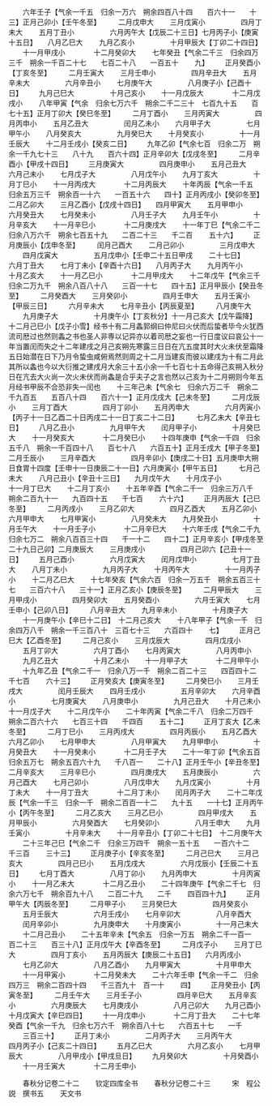 <!-- { "loadSidebar": true } -->
　　六年壬子【气余一千五　归余一万六　朔余四百八十四　　百六十一　　十三】正月己卯小【壬午冬至】　　　二月戊申大
　　三月戊寅小　　　　　四月丁未大
　　五月丁丑小　　　　　六月丙午大【戊辰二十三日】七月丙子小【庚寅十五日】　　八月乙巳大
　　九月乙亥小　　　　　十月甲辰大【丁卯二十四日】
　　十一月甲戌小　　　　十二月癸卯大
　　七年癸丑【气余二千三　归余四万三千　朔余一千百二十七　　七百二十八　　一百五十
　　九】
　　正月癸酉小【丁亥冬至】　　　二月壬寅大
　　三月壬申小　　　　　四月辛丑大
　　五月辛未大　　　　　六月辛丑小
　　七月庚午大　　　　　八月庚子小【己酉十日】
　　九月己巳大　　　　　十月己亥小
　　十一月戊辰大　　　　十二月戊戌小
　　八年甲寅【气余　归余七万六千　朔余二千二三十　七百九十五　　百七十五】正月丁卯大【癸巳冬至】　　　二月丁酉小
　　三月丙寅大　　　　　四月丙申小
　　五月乙丑大　　　　　闰月乙未小
　　六月甲子大　　　　　七月甲午小
　　八月癸亥大　　　　　九月癸巳大
　　十月癸亥小　　　　　十一月壬辰大
　　十二月壬戌小【癸亥二日】
　　九年乙卯【气余七百　归余二万　朔余一千九七十三　　八十九　　百六十四】正月辛卯大【戊戌冬至】　　　二月辛酉小【甲戌十四日】
　　三月庚寅大　　　　　四月庚申小
　　五月己丑大　　　　　六月己未小
　　七月戊子大　　　　　八月戊午小
　　九月丁亥大　　　　　十月丁巳小
　　十一月丙戌大　　　　十二月丙辰大
　　十年丙辰【气余一千五　归余五万三千　朔余百一十六　　一百五十六　　四十】正月丙戌小【癸卯冬至】　　　二月乙卯大
　　三月乙酉小【戊戌十四日】　　四月甲寅大
　　五月甲申小　　　　　六月癸丑大
　　七月癸未小　　　　　八月壬子大
　　九月壬午小　　　　　十月辛亥大
　　十一月辛巳小　　　　十二月庚戌大
　　十一年丁巳【气余二千二　归余八万六千　朔余七百五十九　　二百二十三　　千二百
　　五十六】
　　正月庚辰小【戊申冬至】　　　闰月己酉大
　　二月己卯小　　　　　三月戊申大
　　四月戊寅大　　　　　五月戊申小【壬申二十五日甲戌
　　二十七日】　　　　　　　　六月丁丑大
　　七月丁未小【辛酉十六日】　　八月丙子大
　　九月丙午小　　　　　十月乙亥大
　　十一月乙巳小　　　　十二月甲戌大
　　十二年戊午【气余三千　归余二万九千　朔余八百八十八　　三百一十七　　四十五】正月甲辰小【癸丑冬至】　　　二月癸酉大
　　三月癸卯小　　　　　四月壬申大
　　五月壬寅小【甲辰三日】　　　六月辛未大
　　七月辛丑小【丙辰夏至】　　　八月庚午大
　　九月庚子大　　　　　十月庚午小【丁亥秋分】十一月己亥大【戊午霜降】　　十二月己巳小【戊子小雪】经书十有二月螽郭纲曰仲尼曰火伏而后蛰者毕今火犹西流司厯过也然则螽之书也圣人非専以记异亦以着司厯之妄也一行日度议曰哀公十一年当置闰而失之十二年建戌之月己亥朔先寒露三日日在亢五度其时大火未伏至霜降五日始潜在日下乃月令蛰虫咸俯焉然则周之十二月当建亥而彼以建戌为十有二月此其所以螽也今以大衍推之建戌月大余三十五小余一千七百七十五命得己亥朔入秋分日在亢去大火尚一次火未伏而尚螽是合乎夫子之言也然以己亥为十二月朔则今年五月经书甲辰不合恐非失一闰也
　　十三年己未【气余七　归余六万二千　朔余二千九百五　　五百八十四　　百六十一】正月戊戌大【己未冬至】　　　二月戊辰小
　　三月丁酉大　　　　　四月丁卯小
　　五月丙申大　　　　　六月丙寅小【丙子十一日乙酉二十日丙戌二十一日丁亥二十二日】　　　七月乙未大【辛丑七日】
　　八月乙丑小　　　　　九月甲午大
　　闰月甲子小　　　　　十月癸巳大
　　十一月癸亥大　　　　十二月癸巳小
　　十四年庚申【气余一千四　归余五千八　朔余一千百四十八　　百七十八　　六百五十】正月壬戌大【甲子冬至】　　　二月壬辰小
　　三月辛酉大　　　　　四月辛卯小【庚戌二十日】五月庚申大朔日食胃十四度【壬申十一日庚辰二十一日】六月庚寅小【甲午五日】　　　七月己未大
　　八月己丑小【辛丑十三日】　　九月戊午大
　　十月戊子小　　　　　十一月丁巳大
　　十二月丁亥小
　　十五年辛酉【气余二千一　归余三万八千　朔余二百九十一　　九百四十五　　千七百
　　六十六】
　　正月丙辰大【己巳冬至】　　　二月丙戌小
　　三月乙卯大　　　　　四月乙酉大
　　五月乙卯小　　　　　六月甲申大
　　七月甲寅小　　　　　八月癸未大
　　九月癸丑小　　　　　十月壬午大
　　十一月壬子小　　　　十二月辛巳大
　　十六年壬戌【气余二千九　归余七万二　朔余八百百三十四　　千一十二　　四十二】正月辛亥小【甲戌冬至二十九日己卯】二月庚辰大
　　三月庚戌小　　　　　四月己卯六【己丑十一日】
　　五月己酉小　　　　　六月戊寅大
　　闰月戊申小　　　　　七月丁丑大
　　八月丁未小　　　　　九月丙子大
　　十月丙午大　　　　　十一月丙子小
　　十二月乙巳大
　　十七年癸亥【气余六百　归余一万五千　朔余五百三十七　　三百六十八　　三十一】正月乙亥小【庚辰冬至】　　　二月甲辰大
　　三月甲戌小　　　　　四月癸卯大
　　五月癸酉小　　　　　六月壬寅大
　　七月壬申小【己卯八日】　　　八月辛丑大
　　九月辛未小　　　　　十月庚子大
　　十一月庚午小【辛巳十二日】　十二月己亥大
　　十八年甲子【气余一千　归余四万八千　朔余一千三百八十　三百七十三　　六百四十
　　七】
　　正月己巳大【乙酉冬至】　　　二月己亥小
　　三月戊辰大　　　　　四月戊戌小
　　五月丁卯大　　　　　六月丁酉小
　　七月丙寅大　　　　　八月丙申小
　　九月乙丑大　　　　　十月乙未小
　　十一月甲子大　　　　十二月甲午小
　　十九年乙丑【气余二千一　归余八万一千　朔余二百二十三　　四百四十二　　千七百
　　六十三】
　　正月癸亥大【庚寅冬至】　　　二月癸巳小
　　三月壬戌大　　　　　闰月壬辰大
　　四月壬戌小　　　　　五月辛卯大
　　六月辛酉小　　　　　七月庚寅大
　　八月庚申小　　　　　九月己丑大
　　十月己未小　　　　　十一月戊子大
　　十二月戊午小
　　二十年丙寅【气余二千八　归余二万四千　朔余二百六十六　　七百三十四　　千四百
　　五十二】
　　正月丁亥大【乙未冬至】　　　二月丁巳小
　　三月丙戌大　　　　　四月丙辰小
　　五月乙酉大　　　　　六月乙卯小
　　七月甲申大　　　　　八月甲寅大
　　九月甲申小　　　　　十月癸丑大
　　十一月癸未小　　　　十二月壬子大
　　二十一年丁卯【气余五百　归余五万七　朔余五百六十九　　千八百一　　二十八】正月壬午小【辛丑冬至】　　　二月辛亥大
　　三月辛巳小　　　　　四月庚戌大
　　五月庚辰小　　　　　六月己酉大
　　七月己卯小　　　　　八月戊申大
　　九月戊寅小　　　　　十月丁未大
　　十一月丁丑大　　　　十二月丁未小
　　闰月丙子大
　　二十二年戊辰【气余一千三　归余一千　朔余二百百一十二　　九十五　　一十七】正月丙午小【丙午冬至】　　　二月乙亥大
　　三月乙巳小　　　　　四月甲戌大
　　五月甲辰小　　　　　六月癸酉大
　　七月癸卯小　　　　　八月壬申大
　　九月壬寅小　　　　　十月辛未大
　　十一月辛丑小【丁卯二十七日】　十二月庚午大
　　二十三年己巳【气余二千　归余三万四千　朔余一五十五　　一百六十二　　千三百
　　三十三】
　　正月庚子小【辛亥冬至】　　　二月己巳大
　　三月己亥大　　　　　四月己巳小
　　五月戊戌大　　　　　六月戊辰小【壬辰二十五日】
　　七月丁酉大　　　　　八月丁卯小
　　九月丙申大　　　　　十月丙寅小
　　十一月乙未大　　　　十二月乙丑小
　　二十四年庚午【气余二千七　归余六万七千　朔余百九十八　　二百二十九　　二千
　　四百四十九】
　　正月甲午大【丙辰冬至】　　　二月甲子小
　　三月癸巳大　　　　　四月癸亥小
　　五月壬辰大　　　　　六月壬戌小
　　七月辛卯大　　　　　八月辛酉大
　　闰月辛卯小　　　　　九月庚申大
　　十月庚寅小　　　　　十一月己未大
　　十二月己丑小
　　二十五年辛未【气余五　归余一万五　朔余二千一百一　　百二十三　　百三十八】正月戊午大【辛酉冬至】　　　二月戊子小
　　三月丁巳大　　　　　四月丁亥小
　　五月丙辰大【庚辰二十五日】　　六月丙戌小
　　七月乙卯大　　　　　八月乙酉小
　　九月甲寅大　　　　　十月甲申大
　　十一月甲寅小　　　　十二月癸未大
　　二十六年壬申【气余一千二　归余四万三　朔余二百四十四　　千三百九十　百一十
　　四】
　　正月癸丑小【丙寅冬至】　　　二月壬午大
　　三月壬子小　　　　　四月辛巳大
　　五月辛亥小　　　　　六月庚辰大
　　七月庚戌小　　　　　八月己卯大
　　九月己酉小　　　　　十月戊寅大【辛巳四日】
　　十一月戊申小　　　　十二月丁丑大
　　二十七年癸酉【气余一千九　归余七万六千　朔余百八十七　　六百五十七　　一千
　　三百三十】
　　正月丁未小　　　　　二月丙子大
　　三月丙午大　　　　　四月丙子小【己亥二十四日】
　　五月乙巳大　　　　　六月乙亥小
　　七月甲辰大　　　　　八月甲戌小【甲戌旦日】
　　九月癸卯大　　　　　十月癸酉小
　　十一月壬寅大　　　　十二月壬申小




　　春秋分记卷二十二
　　钦定四库全书
　　春秋分记卷二十三　　　宋　程公説　撰书五
　　天文书
